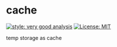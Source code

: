 # cache

[![style: very good analysis][very_good_analysis_badge]][very_good_analysis_link]
[![License: MIT][license_badge]][license_link]

temp storage as cache

[license_badge]: https://img.shields.io/badge/license-MIT-blue.svg
[license_link]: https://opensource.org/licenses/MIT
[very_good_analysis_badge]: https://img.shields.io/badge/style-very_good_analysis-B22C89.svg
[very_good_analysis_link]: https://pub.dev/packages/very_good_analysis